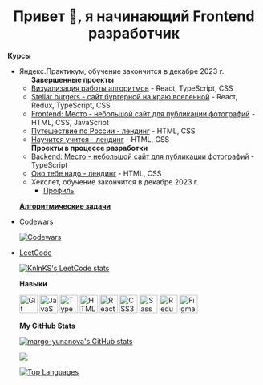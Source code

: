 <h1 align="center">Привет 🖖, я начинающий Frontend разработчик</h1>

<b>Курсы</b>

<ul>
  <li>Яндекс.Практикум, обучение закончится в декабре 2023 г.    
    <ul>
      <b>Завершенные проекты</b>
      <li><a href="https://github.com/margo-yunanova/algososh">Визуализация работы алгоритмов</a> - React, TypeScript,
        CSS</li>
      <li><a href="https://github.com/margo-yunanova/react-burger">Stellar burgers - сайт бургерной на краю вселенной</a>
        - React, Redux, TypeScript, CSS
      </li>
      <li><a href="https://github.com/margo-yunanova/mesto-project">Frontend: Место - небольшой сайт для публикации фотографий</a>
        - HTML, CSS, JavaScript
      </li>
      <!-- <li><a href="https://ru.hexlet.io/u/margo-yunanova">Балапанлар - коммерческий лендинг для образовательного
          учреждения</a></li> -->
      <li><a href="https://github.com/margo-yunanova/russian-travel">Путешествие по России - лендинг</a> - HTML, CSS
      </li>
      <li><a href="https://github.com/margo-yunanova/how-to-learn-plus">Научится учится - лендинг</a> - HTML, CSS</li>
    </ul>
    <ul>
      <b>Проекты в процессе разработки</b>
      <li><a href="https://github.com/margo-yunanova/mesto-project-plus">Backend: Место - небольшой сайт для публикации фотографий</a> 
        - TypeScript
      </li>
      <li><a href="https://github.com/margo-yunanova/ono-tebe-nado">Оно тебе надо - лендинг</a> 
        - HTML, CSS
      </li>
  </li>
  <li>Хекслет, обучение закончится в декабре 2023 г.
    <ul>
      <li><a href="https://ru.hexlet.io/u/margo-yunanova">Профиль</a></li>
    </ul>
  </li>
</ul>

<a href="https://github.com/margo-yunanova/javascript-algorithms"><b>Алгоритмические задачи</b></a>

<li><a href='https://www.codewars.com/users/MargoY'>Codewars</a></li>

[![Codewars](https://github.r2v.ch/codewars?user=MargoY)](https://www.codewars.com/users/MargoY)

<li><a href='https://leetcode.com/margoYunanova'>LeetCode</a></li>

[![KnlnKS's LeetCode stats](https://leetcode-stats-six.vercel.app/?username=margoYunanova&theme=dark)](https://github.com/KnlnKS/leetcode-stats)

<b>Навыки</b>

<p align="left">
  <a href="https://git-scm.com/" target="_blank" rel="noreferrer"><img
      src="https://raw.githubusercontent.com/danielcranney/readme-generator/main/public/icons/skills/git-colored.svg"
      width="36" height="36" alt="Git" /></a>
  <a href="https://developer.mozilla.org/en-US/docs/Web/JavaScript" target="_blank" rel="noreferrer"><img
      src="https://raw.githubusercontent.com/danielcranney/readme-generator/main/public/icons/skills/javascript-colored.svg"
      width="36" height="36" alt="JavaScript" /></a>
  <a href="https://www.typescriptlang.org/" target="_blank" rel="noreferrer"><img
      src="https://raw.githubusercontent.com/danielcranney/readme-generator/main/public/icons/skills/typescript-colored.svg"
      width="36" height="36" alt="TypeScript" /></a>
  <a href="https://developer.mozilla.org/en-US/docs/Glossary/HTML5" target="_blank" rel="noreferrer"><img
      src="https://raw.githubusercontent.com/danielcranney/readme-generator/main/public/icons/skills/html5-colored.svg"
      width="36" height="36" alt="HTML5" /></a>
  <a href="https://reactjs.org/" target="_blank" rel="noreferrer"><img
      src="https://raw.githubusercontent.com/danielcranney/readme-generator/main/public/icons/skills/react-colored.svg"
      width="36" height="36" alt="React" /></a>
  <a href="https://www.w3.org/TR/CSS/#css" target="_blank" rel="noreferrer"><img
      src="https://raw.githubusercontent.com/danielcranney/readme-generator/main/public/icons/skills/css3-colored.svg"
      width="36" height="36" alt="CSS3" /></a>
  <a href="https://sass-lang.com/" target="_blank" rel="noreferrer"><img
      src="https://raw.githubusercontent.com/danielcranney/readme-generator/main/public/icons/skills/sass-colored.svg"
      width="36" height="36" alt="Sass" /></a>
  <a href="https://redux.js.org/" target="_blank" rel="noreferrer"><img
      src="https://raw.githubusercontent.com/danielcranney/readme-generator/main/public/icons/skills/redux-colored.svg"
      width="36" height="36" alt="Redux" /></a>
  <a href="https://www.figma.com/" target="_blank" rel="noreferrer"><img
      src="https://raw.githubusercontent.com/danielcranney/readme-generator/main/public/icons/skills/figma-colored.svg"
      width="36" height="36" alt="Figma" /></a>
</p>

<!-- <b>Социальные сети</b>

<p align="left"> <a href="https://www.github.com/margo-yunanova" target="_blank" rel="noreferrer"><img src="https://raw.githubusercontent.com/danielcranney/readme-generator/main/public/icons/socials/github.svg" width="32" height="32" /></a></p> -->

<b>My GitHub Stats</b>

<a href="http://www.github.com/margo-yunanova"><img
    src="https://github-readme-stats.vercel.app/api?username=margo-yunanova&show_icons=true&hide=stars,&count_private=true&title_color=a855f7&text_color=ffffff&icon_color=a855f7&bg_color=000000&hide_border=true&show_icons=true"
    alt="margo-yunanova's GitHub stats" /></a>

<a href="http://www.github.com/margo-yunanova"><img
    src="https://github-readme-streak-stats.herokuapp.com/?user=margo-yunanova&stroke=ffffff&background=000000&ring=a855f7&fire=a855f7&currStreakNum=ffffff&currStreakLabel=a855f7&sideNums=ffffff&sideLabels=ffffff&dates=ffffff&hide_border=true" /></a>

<!-- <a href="http://www.github.com/margo-yunanova"><img src="https://github-readme-activity-graph.cyclic.app/graph?username=margo-yunanova&bg_color=000000&color=ffffff&line=a855f7&point=ffffff&area_color=000000&area=true&hide_border=true&custom_title=GitHub%20Commits%20Graph" alt="GitHub Commits Graph" /></a> -->

<a href="https://github.com/margo-yunanova" align="left"><img
    src="https://github-readme-stats.vercel.app/api/top-langs/?username=margo-yunanova&langs_count=10&title_color=a855f7&text_color=ffffff&icon_color=a855f7&bg_color=000000&hide_border=true&locale=en&custom_title=Top%20%Languages"
    alt="Top Languages" /></a>
